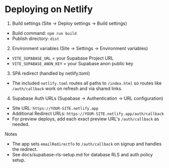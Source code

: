 # Deploying on Netlify

1) Build settings (Site → Deploy settings → Build settings)
- Build command: `npm run build`
- Publish directory: `dist`

2) Environment variables (Site → Settings → Environment variables)
- `VITE_SUPABASE_URL` = your Supabase Project URL
- `VITE_SUPABASE_ANON_KEY` = your Supabase anon public key

3) SPA redirect (handled by netlify.toml)
- The included `netlify.toml` routes all paths to `/index.html` so routes like `/auth/callback` work on refresh and via shared links.

4) Supabase Auth URLs (Supabase → Authentication → URL configuration)
- Site URL: `https://YOUR-SITE.netlify.app`
- Additional Redirect URLs: `https://YOUR-SITE.netlify.app/auth/callback`
- For preview deploys, add each exact preview URL's `/auth/callback` as needed.

Notes
- The app sets `emailRedirectTo` to `/auth/callback` on signup and handles the redirect.
- See docs/supabase-rls-setup.md for database RLS and auth policy setup.